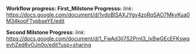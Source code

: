 **Workflow progress:**
**First_Milstone Progresss:** 
          *link*: https://docs.google.com/document/d/1vdoBlSAXJYgv4zoRqSAO7MkyKua0M34kooFTypbseYE/edit

  **Second Milstone Progress:**
          *link*: https://docs.google.com/document/d/1_FwAd3jI7S2PrnI3_lxBwGEcEFKswqevhZed6vOJn0o/edit?usp=sharing
